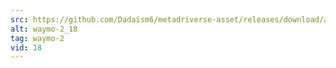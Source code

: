 ```yaml
---
src: https://github.com/Dadaism6/metadriverse-asset/releases/download/assetsv1.0.2/waymo-2_18.mp4
alt: waymo-2_18
tag: waymo-2
vid: 18
---
```

